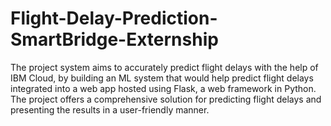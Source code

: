 # Flight-Delay-Prediction-SmartBridge-Externship
The project system aims to accurately predict flight delays with the help of IBM Cloud, by building an ML system that would help predict flight delays integrated into a web app hosted using Flask, a web framework in Python. The project offers a comprehensive solution for predicting flight delays and presenting the results in a user-friendly manner.
